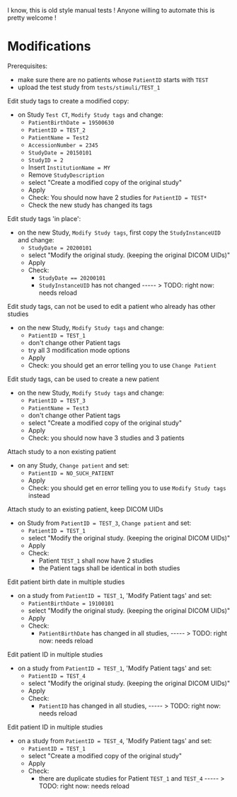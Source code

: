 I know, this is old style manual tests !  Anyone willing to automate this is pretty welcome !


Modifications
=============

Prerequisites:

- make sure there are no patients whose `PatientID` starts with `TEST`
- upload the test study from `tests/stimuli/TEST_1`

Edit study tags to create a modified copy:
- on Study `Test CT`, `Modify Study tags` and change:
  - `PatientBirthDate = 19500630`
  - `PatientID = TEST_2`
  - `PatientName = Test2`
  - `AccessionNumber = 2345`
  - `StudyDate = 20150101`
  - `StudyID = 2`
  - Insert `InstitutionName = MY`
  - Remove `StudyDescription`
  - select "Create a modified copy of the original study"
  - Apply
  - Check: You should now have 2 studies for `PatientID = TEST*`
  - Check the new study has changed its tags

Edit study tags 'in place':
- on the new Study, `Modify Study tags`, first copy the `StudyInstanceUID` and change:
  - `StudyDate = 20200101`
  - select "Modify the original study. (keeping the original DICOM UIDs)"
  - Apply
  - Check:
    - `StudyDate == 20200101`
    - `StudyInstanceUID` has not changed
    ----- > TODO: right now: needs reload


Edit study tags, can not be used to edit a patient who already has other studies
- on the new Study, `Modify Study tags` and change:
  - `PatientID = TEST_1`
  - don't change other Patient tags
  - try all 3 modification mode options
  - Apply
  - Check: you should get an error telling you to use `Change Patient`

Edit study tags, can be used to create a new patient
- on the new Study, `Modify Study tags` and change:
  - `PatientID = TEST_3`
  - `PatientName = Test3`
  - don't change other Patient tags
  - select "Create a modified copy of the original study"
  - Apply
  - Check: you should now have 3 studies and 3 patients

Attach study to a non existing patient
- on any Study, `Change patient` and set:
  - `PatientID = NO_SUCH_PATIENT`
  - Apply
  - Check: you should get en error telling you to use `Modify Study tags` instead

Attach study to an existing patient, keep DICOM UIDs
- on Study from `PatientID = TEST_3`, `Change patient` and set:
  - `PatientID = TEST_1`
  - select "Modify the original study. (keeping the original DICOM UIDs)"
  - Apply
  - Check: 
    - Patient `TEST_1` shall now have 2 studies
    - the Patient tags shall be identical in both studies

Edit patient birth date in multiple studies
- on a study from `PatientID = TEST_1`, 'Modify Patient tags' and set:
  - `PatientBirthDate = 19100101`
  - select "Modify the original study. (keeping the original DICOM UIDs)"
  - Apply
  - Check:
    - `PatientBirthDate` has changed in all studies, 
    ----- > TODO: right now: needs reload

Edit patient ID in multiple studies
- on a study from `PatientID = TEST_1`, 'Modify Patient tags' and set:
  - `PatientID = TEST_4`
  - select "Modify the original study. (keeping the original DICOM UIDs)"
  - Apply
  - Check:
    - `PatientID` has changed in all studies, 
    ----- > TODO: right now: needs reload

Edit patient ID in multiple studies
- on a study from `PatientID = TEST_4`, 'Modify Patient tags' and set:
  - `PatientID = TEST_1`
  - select "Create a modified copy of the original study"
  - Apply
  - Check:
    - there are duplicate studies for Patient `TEST_1` and `TEST_4`
    ----- > TODO: right now: needs reload


